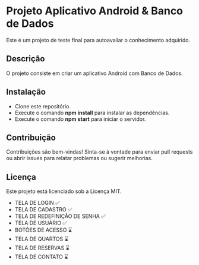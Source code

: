 # Projeto Aplicativo Android & Banco de Dados

Este é um projeto de teste final para autoavaliar o conhecimento adquirido.

## Descrição

O projeto consiste em criar um aplicativo Android com Banco de Dados.

## Instalação

- Clone este repositório.
- Execute o comando **npm install** para instalar as dependências.
- Execute o comando **npm start** para iniciar o servidor.

## Contribuição

Contribuições são bem-vindas! Sinta-se à vontade para enviar pull requests ou abrir issues para relatar problemas ou sugerir melhorias.

## Licença

Este projeto está licenciado sob a Licença MIT.


- TELA DE LOGIN ✅
- TELA DE CADASTRO ✅
- TELA DE REDEFINIÇÃO DE SENHA ✅
- TELA DE USUÁRIO ✅
- BOTÔES DE ACESSO ⌛
- TELA DE QUARTOS ⌛
- TELA DE RESERVAS ⌛
- TELA DE CONTATO ⌛
